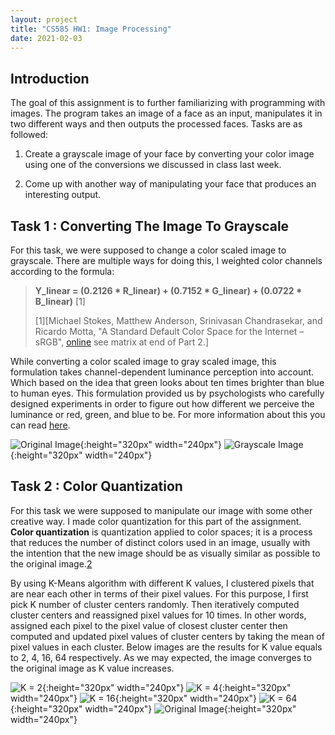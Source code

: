 ```yaml
---
layout: project
title: "CS585 HW1: Image Processing"
date: 2021-02-03
---
```


Introduction
---------------------

The goal of this assignment is to further familiarizing with programming with images. The program takes an image of a face as an input, manipulates it in two different ways and then outputs the processed faces. Tasks are as followed:

1. Create a grayscale image of your face by converting your color image using one of the conversions we discussed in class last week.

2. Come up with another way of manipulating your face that produces an interesting output. 

Task 1 : Converting The Image To Grayscale
---------------------
For this task, we were supposed to change a color scaled image to grayscale. There are multiple ways for doing this, I weighted color channels according to the formula:

> **Y_linear = (0.2126 * R_linear) + (0.7152 * G_linear) + (0.0722 * B_linear)** [1]
>
> [1][Michael Stokes, Matthew Anderson, Srinivasan Chandrasekar, and Ricardo Motta, "A Standard Default Color Space for the Internet – sRGB", [online](https://www.w3.org/Graphics/Color/sRGB) see matrix at end of Part 2.]

While converting a color scaled image to gray scaled image, this formulation takes channel-dependent luminance perception into account. Which based on the idea that green looks about ten times brighter than blue to human eyes. This formulation provided us by psychologists who carefully designed experiments in order to figure out how different we perceive the luminance or red, green, and blue to be. For more information about this you can read [here](https://en.wikipedia.org/wiki/Grayscale#Colorimetric_(perceptual_luminance-preserving)_conversion_to_grayscale).

![Original Image](/pics/kubra2.jpg "Original Image"){:height="320px" width="240px"}
![Grayscale Image](/pics/grayscale_image.png "Grayscale Image"){:height="320px" width="240px"}

Task 2 : Color Quantization
--------
For this task we were supposed to manipulate our image with some other creative way. I made color quantization for this part of the assignment. **Color quantization** is quantization applied to color spaces; it is a process that reduces the number of distinct colors used in an image, usually with the intention that the new image should be as visually similar as possible to the original image.[2](https://en.wikipedia.org/wiki/Color_quantization) 

By using K-Means algorithm with different K values, I clustered pixels that are near each other in terms of their pixel values. For this purpose, I first pick K number of cluster centers randomly. Then iteratively computed cluster centers and reassigned pixel values for 10 times. In other words, assigned each pixel to the pixel value of closest cluster center then computed and updated pixel values of cluster centers by taking the mean of pixel values in each cluster. Below images are the results for K value equals to 2, 4, 16, 64 respectively. As we may expected, the image converges to the original image as K value increases.


![K = 2](/pics/color_qunatized_Kubra22.png "K = 2"){:height="320px" width="240px"}
![K = 4](/pics/color_qunatized_Kubra24.png "K = 4"){:height="320px" width="240px"}
![K = 16](/pics/color_qunatized_Kubra216.png "K = 16"){:height="320px" width="240px"}
![K = 64](/pics/color_qunatized_Kubra264.png "K = 64"){:height="320px" width="240px"}
![Original Image](/pics/kubra2.jpg "Original Image"){:height="320px" width="240px"}
